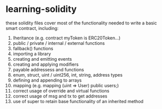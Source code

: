 # learning-solidity

these solidity files cover most of the functionality needed to write a basic smart contract, including: 
1) Iheritance (e.g. contract myToken is ERC20Token...)
2) public / private / internal / external functions
3) fallback() functions
4) importing a library
5) creating and emitting events
6) creating and applying modifiers
7) payable addressess and functions
8) enum, struct, uint / uint256, int, string, address types
9) defining and appending to arrays
10) mapping (e.g. mapping (uint => User) public users;)
11) correct usage of override and virtual functions
12) correct usage of msg and tx to get addresses
13) use of super to retain base functionality of an inherited method
